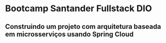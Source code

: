 # **Bootcamp Santander Fullstack DIO**

## Construindo um projeto com arquitetura baseada em microsserviços usando Spring Cloud
